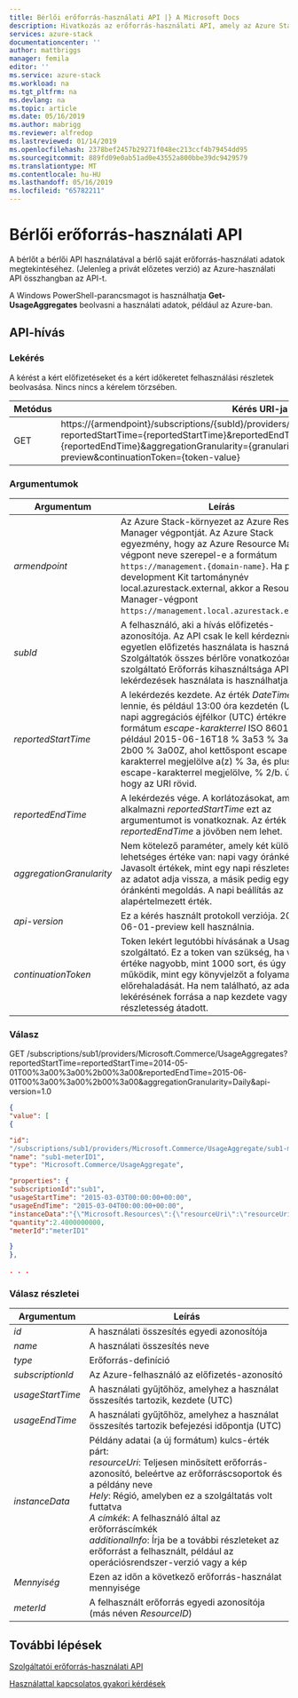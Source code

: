 ```yaml
---
title: Bérlői erőforrás-használati API |} A Microsoft Docs
description: Hivatkozás az erőforrás-használati API, amely az Azure Stack használati információk lekéréséhez.
services: azure-stack
documentationcenter: ''
author: mattbriggs
manager: femila
editor: ''
ms.service: azure-stack
ms.workload: na
ms.tgt_pltfrm: na
ms.devlang: na
ms.topic: article
ms.date: 05/16/2019
ms.author: mabrigg
ms.reviewer: alfredop
ms.lastreviewed: 01/14/2019
ms.openlocfilehash: 2378bef2457b29271f048ec213ccf4b79454dd95
ms.sourcegitcommit: 889fd09e0ab51ad0e43552a800bbe39dc9429579
ms.translationtype: MT
ms.contentlocale: hu-HU
ms.lasthandoff: 05/16/2019
ms.locfileid: "65782211"
---
```

# <a name="tenant-resource-usage-api"></a>Bérlői erőforrás-használati API

A bérlőt a bérlői API használatával a bérlő saját erőforrás-használati adatok megtekintéséhez. (Jelenleg a privát előzetes verzió) az Azure-használati API összhangban az API-t.

A Windows PowerShell-parancsmagot is használhatja **Get-UsageAggregates** beolvasni a használati adatok, például az Azure-ban.

## <a name="api-call"></a>API-hívás
### <a name="request"></a>Lekérés
A kérést a kért előfizetéseket és a kért időkeretet felhasználási részletek beolvasása. Nincs nincs a kérelem törzsében.

| **Metódus** | **Kérés URI-ja** |
| --- | --- |
| GET |https://{armendpoint}/subscriptions/{subId}/providers/Microsoft.Commerce/usageAggregates?reportedStartTime={reportedStartTime}&reportedEndTime={reportedEndTime}&aggregationGranularity={granularity}&api-version=2015-06-01-preview&continuationToken={token-value} |

### <a name="arguments"></a>Argumentumok
| **Argumentum** | **Leírás** |
| --- | --- |
| *armendpoint* |Az Azure Stack-környezet az Azure Resource Manager végpontját. Az Azure Stack egyezmény, hogy az Azure Resource Manager-végpont neve szerepel-e a formátum `https://management.{domain-name}`. Ha például a development Kit tartománynév local.azurestack.external, akkor a Resource Manager-végpont `https://management.local.azurestack.external`. |
| *subId* |A felhasználó, aki a hívás előfizetés-azonosítója. Az API csak le kell kérdeznie egy egyetlen előfizetés használata is használhat. Szolgáltatók összes bérlőre vonatkozóan a szolgáltató Erőforrás kihasználtsága API-t – lekérdezések használata is használhatja. |
| *reportedStartTime* |A lekérdezés kezdete. Az érték *DateTime* kell lennie, és például 13:00 óra kezdetén (UTC). A napi aggregációs éjfélkor (UTC) értékre állítja. A formátum *escape-karakterrel* ISO 8601, például 2015-06-16T18 % 3a53 % 3a11 % 2b00 % 3a00Z, ahol kettőspont escape-karakterrel megjelölve a(z) % 3a, és plusz escape-karakterrel megjelölve, % 2/b. úgy, hogy az URI rövid. |
| *reportedEndTime* |A lekérdezés vége. A korlátozásokat, amelyek a alkalmazni *reportedStartTime* ezt az argumentumot is vonatkoznak. Az érték *reportedEndTime* a jövőben nem lehet. |
| *aggregationGranularity* |Nem kötelező paraméter, amely két különálló lehetséges értéke van: napi vagy óránkénti. Javasolt értékek, mint egy napi részletességgel az adatot adja vissza, a másik pedig egy óránkénti megoldás. A napi beállítás az alapértelmezett érték. |
| *api-version* |Ez a kérés használt protokoll verziója. 2015-06-01-preview kell használnia. |
| *continuationToken* |Token lekért legutóbbi hívásának a Usage API-t szolgáltató. Ez a token van szükség, ha választ értéke nagyobb, mint 1000 sort, és úgy működik, mint egy könyvjelzőt a folyamat előrehaladását. Ha nem található, az adatok lekérésének forrása a nap kezdete vagy órát, a részletesség átadott. |

### <a name="response"></a>Válasz
GET /subscriptions/sub1/providers/Microsoft.Commerce/UsageAggregates?reportedStartTime=reportedStartTime=2014-05-01T00%3a00%3a00%2b00%3a00&reportedEndTime=2015-06-01T00%3a00%3a00%2b00%3a00&aggregationGranularity=Daily&api-version=1.0

```json
{
"value": [
{

"id":
"/subscriptions/sub1/providers/Microsoft.Commerce/UsageAggregate/sub1-meterID1",
"name": "sub1-meterID1",
"type": "Microsoft.Commerce/UsageAggregate",

"properties": {
"subscriptionId":"sub1",
"usageStartTime": "2015-03-03T00:00:00+00:00",
"usageEndTime": "2015-03-04T00:00:00+00:00",
"instanceData":"{\"Microsoft.Resources\":{\"resourceUri\":\"resourceUri1\",\"location\":\"Alaska\",\"tags\":null,\"additionalInfo\":null}}",
"quantity":2.4000000000,
"meterId":"meterID1"

}
},

. . .
```

### <a name="response-details"></a>Válasz részletei
| **Argumentum** | **Leírás** |
| --- | --- |
| *id* |A használati összesítés egyedi azonosítója |
| *name* |A használati összesítés neve |
| *type* |Erőforrás-definíció |
| *subscriptionId* |Az Azure-felhasználó az előfizetés-azonosító |
| *usageStartTime* |A használati gyűjtőhöz, amelyhez a használat összesítés tartozik, kezdete (UTC) |
| *usageEndTime* |A használati gyűjtőhöz, amelyhez a használat összesítés tartozik befejezési időpontja (UTC) |
| *instanceData* |Példány adatai (a új formátum) kulcs-érték párt:<br>  *resourceUri*: Teljesen minősített erőforrás-azonosító, beleértve az erőforráscsoportok és a példány neve <br>  *Hely*: Régió, amelyben ez a szolgáltatás volt futtatva <br>  *A címkék*: A felhasználó által az erőforráscímkék <br>  *additionalInfo*: Írja be a további részleteket az erőforrást a felhasznált, például az operációsrendszer-verzió vagy a kép |
| *Mennyiség* |Ezen az időn a következő erőforrás-használat mennyisége |
| *meterId* |A felhasznált erőforrás egyedi azonosítója (más néven *ResourceID*) |


## <a name="next-steps"></a>További lépések
[Szolgáltatói erőforrás-használati API](azure-stack-provider-resource-api.md)

[Használattal kapcsolatos gyakori kérdések](azure-stack-usage-related-faq.md)


